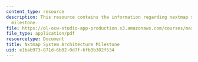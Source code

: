 ```yaml
---
content_type: resource
description: This resource contains the information regarding nextmap system architecture
  milestone.
file: https://ol-ocw-studio-app-production.s3.amazonaws.com/courses/mas-965-nextlab-i-designing-mobile-technologies-for-the-next-billion-users-fall-2008/e1bab973871d6b020d7f6fb0b302f534_MITMAS_965F08_nextmap_m3.pdf
file_type: application/pdf
resourcetype: Document
title: Nxtmap System Architecture Milestone
uid: e1bab973-871d-6b02-0d7f-6fb0b302f534
---
```

